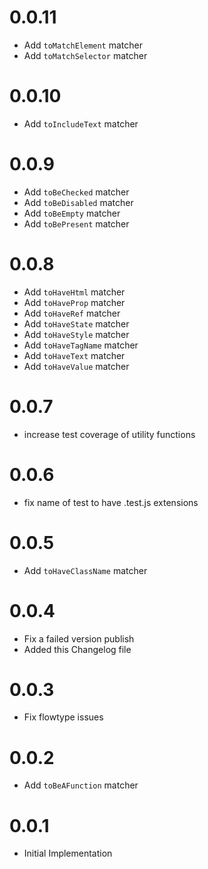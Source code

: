 0.0.11
=====
  * Add `toMatchElement` matcher
  * Add `toMatchSelector` matcher

0.0.10
=====
  * Add `toIncludeText` matcher

0.0.9
=====
  * Add `toBeChecked` matcher
  * Add `toBeDisabled` matcher
  * Add `toBeEmpty` matcher
  * Add `toBePresent` matcher

0.0.8
=====
  * Add `toHaveHtml` matcher
  * Add `toHaveProp` matcher
  * Add `toHaveRef` matcher
  * Add `toHaveState` matcher
  * Add `toHaveStyle` matcher
  * Add `toHaveTagName` matcher
  * Add `toHaveText` matcher
  * Add `toHaveValue` matcher

0.0.7
=====
  * increase test coverage of utility functions

0.0.6
=====
  * fix name of test to have .test.js extensions

0.0.5
=====
  * Add `toHaveClassName` matcher

0.0.4
=====
  * Fix a failed version publish
  * Added this Changelog file

0.0.3
=====
  * Fix flowtype issues

0.0.2
=====
  * Add `toBeAFunction` matcher

0.0.1
=====
  * Initial Implementation

